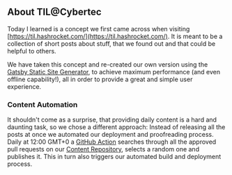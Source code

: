 ## About TIL@Cybertec

Today I learned is a concept we first came across when visiting [https://til.hashrocket.com/](https://til.hashrocket.com/). It is meant to be a collection of short posts about stuff, that we found out and that could be helpful to others.

We have taken this concept and re-created our own version using the [Gatsby Static Site Generator](https://www.gatsbyjs.org/), to achieve maximum performance (and even offline capability!), all in order to provide a great and simple user experience.

### Content Automation

It shouldn't come as a surprise, that providing daily content is a hard and daunting task, so we chose a different approach: Instead of releasing all the posts at once we automated our deployment and proofreading process. Daily at 12:00 GMT+0 a [GitHub Action](https://github.com/cybertec-postgresql/today-i-learned-content/actions) searches through all the approved pull requests on our [Content Repository](https://github.com/cybertec-postgresql/today-i-learned-content/pulls), selects a random one and publishes it. This in turn also triggers our automated build and deployment process.
